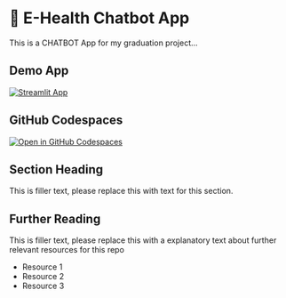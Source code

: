 # 🤖 E-Health Chatbot App

This is a CHATBOT App for my graduation project...

## Demo App

[![Streamlit App](https://static.streamlit.io/badges/streamlit_badge_black_white.svg)](https://ehealthchatbot.streamlit.app/)

## GitHub Codespaces

[![Open in GitHub Codespaces](https://github.com/codespaces/badge.svg)](https://codespaces.new/streamlit/app-starter-kit?quickstart=1)

## Section Heading

This is filler text, please replace this with text for this section.

## Further Reading

This is filler text, please replace this with a explanatory text about further relevant resources for this repo
- Resource 1
- Resource 2
- Resource 3
